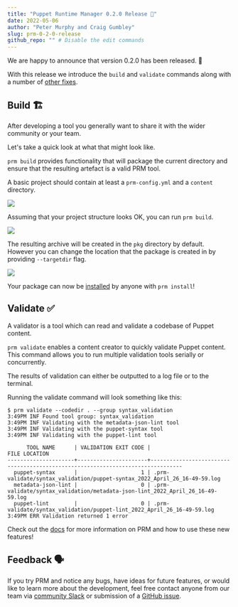 ```yaml
---
title: "Puppet Runtime Manager 0.2.0 Release 🤘"
date: 2022-05-06
author: "Peter Murphy and Craig Gumbley"
slug: prm-0-2-0-release
github_repo: "" # Disable the edit commands
---
```


We are happy to announce that version 0.2.0 has been released. 🎉

With this release we introduce the `build` and `validate` commands along with a number of [other fixes](https://github.com/puppetlabs/prm/blob/main/CHANGELOG.md).

## Build 🏗

After developing a tool you generally want to share it with the wider community or your team.

Let's take a quick look at what that might look like.

`prm build` provides functionality that will package the current directory and ensure that the resulting artefact is a valid PRM tool.

A basic project should contain at least a `prm-config.yml` and a `content` directory.

![](https://i.imgur.com/1VTWFIt.png)

Assuming that your project structure looks OK, you can run `prm build`.

![](https://i.imgur.com/6RgJ0JD.png)

The resulting archive will be created in the `pkg` directory by default. However you can change the location that the package is created in by providing `--targetdir` flag.

![](https://i.imgur.com/OCpnxuB.png)

Your package can now be [installed](https://puppetlabs.github.io/content-and-tooling-team/docs/prm/usage/tool_installation/#local-archive) by anyone with `prm install`!


## Validate ✅

A validator is a tool which can read and validate a codebase of Puppet content.

`prm validate` enables a content creator to quickly validate Puppet content.
This command allows you to run multiple validation tools serially or concurrently.

The results of validation can either be outputted to a log file or to the terminal.

Running the validate command will look something like this:

```bash=
$ prm validate --codedir . --group syntax_validation
3:49PM INF Found tool group: syntax_validation 
3:49PM INF Validating with the metadata-json-lint tool
3:49PM INF Validating with the puppet-syntax tool
3:49PM INF Validating with the puppet-lint tool

      TOOL NAME      | VALIDATION EXIT CODE |                                 FILE LOCATION
---------------------+----------------------+--------------------------------------------------------------------------------
  puppet-syntax      |                    1 | .prm-validate/syntax_validation/puppet-syntax_2022_April_26_16-49-59.log
  metadata-json-lint |                    0 | .prm-validate/syntax_validation/metadata-json-lint_2022_April_26_16-49-59.log
  puppet-lint        |                    0 | .prm-validate/syntax_validation/puppet-lint_2022_April_26_16-49-59.log
3:49PM ERR Validation returned 1 error
```


Check out the [docs](https://puppetlabs.github.io/content-and-tooling-team/docs/prm/usage/validate/) for more information on PRM and how to use these new features!

## Feedback 🗣

If you try PRM and notice any bugs, have ideas for future features, or would like to learn more about the development, feel free contact anyone from our
team via [community Slack](https://slack.puppet.com/) or submission of a [GitHub issue](https://github.com/puppetlabs/prm).
